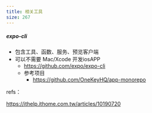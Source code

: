 ```yaml
---
title: 相关工具
size: 267
---
```

##### expo-cli

- 包含工具、函数、服务、预览客户端
- 可以不需要 Mac/Xcode 开发iosAPP
  - https://github.com/expo/expo-cli
  - 参考项目
    - https://github.com/OneKeyHQ/app-monorepo



refs：

https://ithelp.ithome.com.tw/articles/10190720
